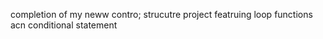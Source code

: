 completion of my neww contro; strucutre project featruing loop functions acn conditional statement

